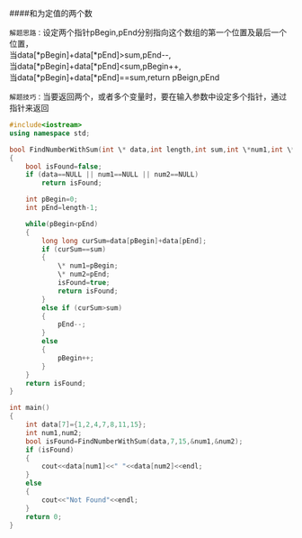 ####和为定值的两个数
 

`解题思路：`设定两个指针pBegin,pEnd分别指向这个数组的第一个位置及最后一个位置，  
         当data[\*pBegin]+data[\*pEnd]>sum,pEnd--,  
         当data[\*pBegin]+data[\*pEnd]<sum,pBegin++,  
         当data[\*pBegin]+data[\*pEnd]==sum,return pBeign,pEnd  

`解题技巧：`当要返回两个，或者多个变量时，要在输入参数中设定多个指针，通过指针来返回

```cpp
#include<iostream>
using namespace std;

bool FindNumberWithSum(int \* data,int length,int sum,int \*num1,int \*num2)
{
	bool isFound=false;
	if (data==NULL || num1==NULL || num2==NULL)
		return isFound;

	int pBegin=0;
	int pEnd=length-1;

	while(pBegin<pEnd)
	{
		long long curSum=data[pBegin]+data[pEnd];
		if (curSum==sum)
		{
			\* num1=pBegin;
			\* num2=pEnd;
			isFound=true;
			return isFound;
		}
		else if (curSum>sum)
		{
			pEnd--;
		}
		else
		{
			pBegin++;
		}
	}
	return isFound;
}

int main()
{
	int data[7]={1,2,4,7,8,11,15};
	int num1,num2;
	bool isFound=FindNumberWithSum(data,7,15,&num1,&num2);
	if (isFound)
	{
		cout<<data[num1]<<" "<<data[num2]<<endl;
	}
	else
	{
		cout<<"Not Found"<<endl;
	}
	return 0;
}
```
